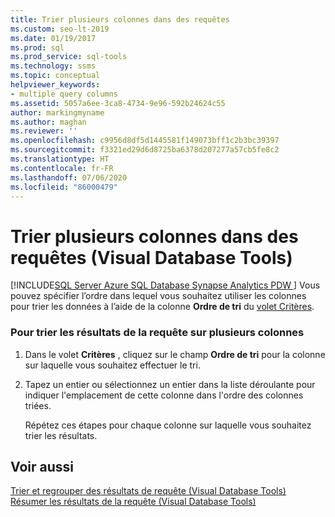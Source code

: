 ```yaml
---
title: Trier plusieurs colonnes dans des requêtes
ms.custom: seo-lt-2019
ms.date: 01/19/2017
ms.prod: sql
ms.prod_service: sql-tools
ms.technology: ssms
ms.topic: conceptual
helpviewer_keywords:
- multiple query columns
ms.assetid: 5057a6ee-3ca8-4734-9e96-592b24624c55
author: markingmyname
ms.author: maghan
ms.reviewer: ''
ms.openlocfilehash: c9956d8df5d1445581f149073bff1c2b3bc39397
ms.sourcegitcommit: f3321ed29d6d8725ba6378d207277a57cb5fe8c2
ms.translationtype: HT
ms.contentlocale: fr-FR
ms.lasthandoff: 07/06/2020
ms.locfileid: "86000479"
---
```

# <a name="sort-multiple-columns-in-queries-visual-database-tools"></a>Trier plusieurs colonnes dans des requêtes (Visual Database Tools)
[!INCLUDE[SQL Server Azure SQL Database Synapse Analytics PDW ](../../includes/applies-to-version/sql-asdb-asdbmi-asa-pdw.md)]
Vous pouvez spécifier l’ordre dans lequel vous souhaitez utiliser les colonnes pour trier les données à l’aide de la colonne **Ordre de tri** du [volet Critères](../../ssms/visual-db-tools/criteria-pane-visual-database-tools.md).  
  
### <a name="to-sort-query-results-by-more-than-one-column"></a>Pour trier les résultats de la requête sur plusieurs colonnes  
  
1.  Dans le volet **Critères** , cliquez sur le champ **Ordre de tri** pour la colonne sur laquelle vous souhaitez effectuer le tri.  
  
2.  Tapez un entier ou sélectionnez un entier dans la liste déroulante pour indiquer l'emplacement de cette colonne dans l'ordre des colonnes triées.  
  
    Répétez ces étapes pour chaque colonne sur laquelle vous souhaitez trier les résultats.  
  
## <a name="see-also"></a>Voir aussi  
[Trier et regrouper des résultats de requête &#40;Visual Database Tools&#41;](../../ssms/visual-db-tools/sort-and-group-query-results-visual-database-tools.md)  
[Résumer les résultats de la requête &#40;Visual Database Tools&#41;](../../ssms/visual-db-tools/summarize-query-results-visual-database-tools.md)  
  

